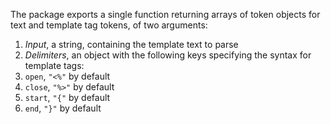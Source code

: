 The package exports a single function returning arrays of token objects for text and template tag tokens, of two arguments:

1. _Input_, a string, containing the template text to parse
2. _Delimiters_, an object with the following keys specifying the syntax for template tags:
  1. `open`, `"<%"` by default
  2. `close`, `"%>"` by default
  3. `start`, `"{"` by default
  3. `end`, `"}"` by default
